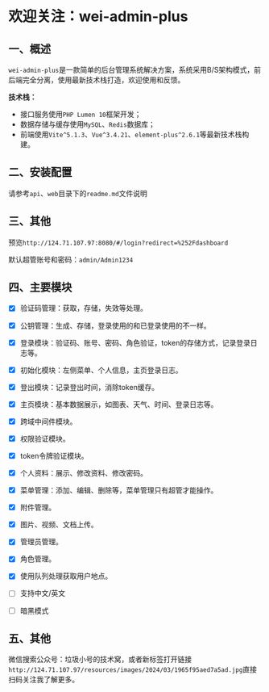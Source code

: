 # 欢迎关注：wei-admin-plus

## 一、概述

`wei-admin-plus`是一款简单的后台管理系统解决方案，系统采用B/S架构模式，前后端完全分离，使用最新技术栈打造，欢迎使用和反馈。

**技术栈：**

- 接口服务使用`PHP Lumen 10`框架开发；
- 数据存储与缓存使用`MySQL`、`Redis`数据库；
- 前端使用`Vite^5.1.3`、`Vue^3.4.21`、`element-plus^2.6.1`等最新技术栈构建。



## 二、安装配置

请参考`api`、`web`目录下的`readme.md`文件说明



## 三、其他

预览`http://124.71.107.97:8080/#/login?redirect=%252Fdashboard`

默认超管账号和密码：`admin/Admin1234`



## 四、主要模块

- [x] 验证码管理：获取，存储，失效等处理。
- [x] 公钥管理：生成、存储，登录使用的和已登录使用的不一样。
- [x] 登录模块：验证码、账号、密码、角色验证，token的存储方式，记录登录日志等。
- [x] 初始化模块：左侧菜单、个人信息，主页登录日志。
- [x] 登出模块：记录登出时间，消除token缓存。
- [x] 主页模块：基本数据展示，如图表、天气、时间、登录日志等。
- [x] 跨域中间件模块。
- [x] 权限验证模块。
- [x] token令牌验证模块。
- [x] 个人资料：展示、修改资料、修改密码。
- [x] 菜单管理：添加、编辑、删除等，菜单管理只有超管才能操作。
- [x] 附件管理。
- [x] 图片、视频、文档上传。
- [x] 管理员管理。
- [x] 角色管理。
- [x] 使用队列处理获取用户地点。
- [ ] 支持中文/英文
- [ ] 暗黑模式



## 五、其他

微信搜索公众号：垃圾小号的技术窝，或者新标签打开链接`http://124.71.107.97/resources/images/2024/03/1965f95aed7a5ad.jpg`直接扫码关注我了解更多。
